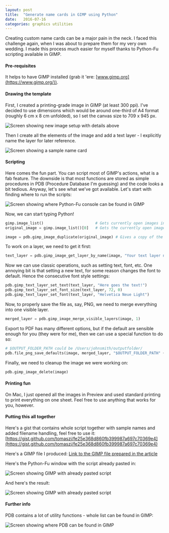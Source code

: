 ```yaml
---
layout: post
title:  "Generate name cards in GIMP using Python"
date:   2016-07-16
categories: graphics utilities
---
```


Creating custom name cards can be a major pain in the neck. I faced this challenge again, when I was about to prepare them for my very own wedding. I made this process much easier for myself thanks to Python-Fu scripting available in GIMP.

#### Pre-requisites

It helps to have GIMP installed (grab it 'ere: [www.gimp.org](https://www.gimp.org/)).

#### Drawing the template

First, I created a printing-grade image in GIMP (at least 300 ppi). I've decided to use dimensions which would be around one-third of A4 format (roughly 6 cm x 8 cm unfolded), so I set the canvas size to 709 x 945 px.

![Screen showing new image setup with details above](/images/gimp/gimp_python_new_image.png)

Then I create all the elements of the image and add a text layer - I explicitly name the layer for later reference.

![Screen showing a sample name card](/images/gimp/gimp_python_card_prototype.png)

#### Scripting

Here comes the fun part. You can script most of GIMP's actions, what is a fab feature. The downside is that most functions are stored as simple procedures in PDB (Procedure Database I'm guessing) and the code looks a bit tedious. Anyway, let's see what we've got available. Let's start with finding where to run the scripts:

![Screen showing where Python-Fu console can be found in GIMP](/images/gimp/python_fu_location.png)

Now, we can start typing Python!

```python
gimp.image_list()                       # Gets currently open images in GIMP.
original_image = gimp.image_list()[0]   # Gets the currently open image if we're working on one.

image = pdb.gimp_image_duplicate(original_image) # Gives a copy of the image to work with.
```

To work on a layer, we need to get it first:

```python
text_layer = pdb.gimp_image_get_layer_by_name(image, "Your text layer name")
```

Now we can use classic operations, such as setting text, font, etc. One annoying bit is that setting a new text, for some reason changes the font to default. Hence the consecutive font style settings:

```python
pdb.gimp_text_layer_set_text(text_layer, "Here goes the text!")
pdb.gimp_text_layer_set_font_size(text_layer, 72, 0)
pdb.gimp_text_layer_set_font(text_layer, "Helvetica Neue Light")
```

Now, to properly save the file as, say, PNG, we need to merge everything into one visible layer.

```python
merged_layer = pdb.gimp_image_merge_visible_layers(image, 1)
```

Export to PDF has many different options, but if the default are sensible enough for you (they were for me), then we can use a special function to do so:

```python
# $OUTPUT_FOLDER_PATH could be /Users/johnsmith/outputfolder/
pdb.file_png_save_defaults(image, merged_layer, "$OUTPUT_FOLDER_PATH" + filename, filename)
```

Finally, we need to cleanup the image we were working on:

```python
pdb.gimp_image_delete(image)
```

#### Printing fun

On Mac, I just opened all the images in Preview and used standard printing to print everything on one sheet. Feel free to use anything that works for you, however.

#### Putting this all together

Here's a gist that contains whole script together with sample names and added filename handling, feel free to use it: [https://gist.github.com/tomaszj/fe25e368d860fb399987a697c70369e4](https://gist.github.com/tomaszj/fe25e368d860fb399987a697c70369e4)

Here's a GIMP file I produced: [Link to the GIMP file prepared in the article](/images/gimp/party_parrot_name_card.xcf)

Here's the Python-Fu window with the script already pasted in:

![Screen showing GIMP with already pasted script](/images/gimp/pasted_script.png)

And here's the result:

![Screen showing GIMP with already pasted script](/images/gimp/generated_files.png)

#### Further info

PDB contains a lot of utility functions - whole list can be found in GIMP:

![Screen showing where PDB can be found in GIMP](/images/gimp/pdb_location.png)

